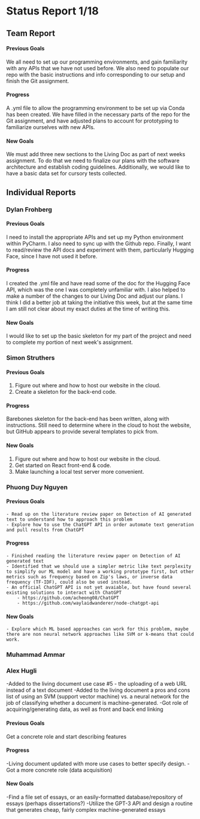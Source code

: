 # Status Report 1/18
## Team Report
#### Previous Goals
We all need to set up our programming environments, and gain familiarity with any APIs that we have not used before. We also need to populate our repo with the basic instructions and info corresponding to our setup and finish the Git assignment.
#### Progress
A .yml file to allow the programming environment to be set up via Conda has been created. We have filled in the necessary parts of the repo for the Git assignment, and have adjusted plans to account for prototyping to familiarize ourselves with new APIs.
#### New Goals
We must add three new sections to the Living Doc as part of next weeks assignment. To do that we need to finalize our plans with the software architecture and establish coding guidelines. Additionally, we would like to have a basic data set for cursory tests collected. 

## Individual Reports
### Dylan Frohberg
#### Previous Goals
I need to install the appropriate APIs and set up my Python environment within PyCharm. I also need to sync up with the Github repo. Finally, I want to read/review the API docs and experiment with them, particularly Hugging Face, since I have not used it before.
#### Progress
I created the .yml file and have read some of the doc for the Hugging Face API, which was the one I was completely unfamiliar with. I also helped to make a number of the changes to our Living Doc and adjust our plans. I think I did a better job at taking the initiative this week, but at the same time I am still not clear about my exact duties at the time of writing this.
#### New Goals
I would like to set up the basic skeleton for my part of the project and need to complete my portion of next week's assignment.

### Simon Struthers
#### Previous Goals
1. Figure out where and how to host our website in the cloud.
2. Create a skeleton for the back-end code.

#### Progress
Barebones skeleton for the back-end has been written, along with instructions. Still need to determine where in the cloud to host the website, but GitHub appears to provide several templates to pick from.

#### New Goals
1. Figure out where and how to host our website in the cloud.
2. Get started on React front-end & code.
3. Make launching a local test server more convenient.

### Phuong Duy Nguyen

#### Previous Goals
    - Read up on the literature review paper on Detection of AI generated text to understand how to approach this problem
    - Explore how to use the ChatGPT API in order automate text generation and pull results from ChatGPT

#### Progress
    - Finished reading the literature review paper on Detection of AI generated text
    - Identified that we should use a simpler metric like text perplexity to simplify our ML model and have a working prototype first, but other metrics such as frequency based on Zip's laws, or inverse data frequency (TF-IDF), could also be used instead.
    - An official ChatGPT API is not yet avaiable, but have found several existing solutions to interact with ChatGPT
        - https://github.com/acheong08/ChatGPT
        - https://github.com/waylaidwanderer/node-chatgpt-api

#### New Goals
    - Explore which ML based approaches can work for this problem, maybe there are non neural network approaches like SVM or k-means that could work.
    

### Muhammad Ammar

### Alex Hugli
-Added to the living document use case #5 - the uploading of a web URL instead of a text document
-Added to the living document a pros and cons list of using an SVM (support vector machine) vs. a neural network
    for the job of classifying whether a document is machine-generated.
-Got role of acquiring/generating data, as well as front and back end linking

#### Previous Goals
Get a concrete role and start describing features
#### Progress
-Living document updated with more use cases to better specify design. 
-Got a more concrete role (data acquisition)
#### New Goals
-Find a file set of essays, or an easily-formatted database/repository of essays (perhaps dissertations?)
-Utilize the GPT-3 API and design a routine that generates cheap, fairly complex machine-generated essays